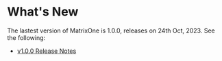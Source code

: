 # **What's New**

The lastest version of MatrixOne is 1.0.0, releases on 24th Oct, 2023. See the following:

* [v1.0.0 Release Notes](../Release-Notes/v1.0.0.md)
